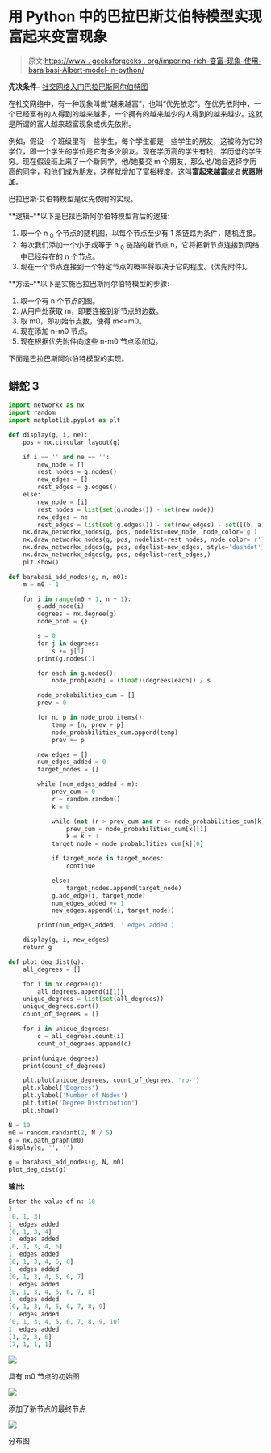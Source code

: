 # 用 Python 中的巴拉巴斯艾伯特模型实现富起来变富现象

> 原文:[https://www . geeksforgeeks . org/impering-rich-变富-现象-使用-bara basi-Albert-model-in-python/](https://www.geeksforgeeks.org/implementing-rich-getting-richer-phenomenon-using-barabasi-albert-model-in-python/)

**先决条件-** [社交网络入门](https://www.geeksforgeeks.org/introduction-to-social-networks-using-networkx-in-python/)[巴拉巴斯阿尔伯特图](https://www.geeksforgeeks.org/barabasi-albert-graph-scale-free-models/)

在社交网络中，有一种现象叫做“越来越富”，也叫“优先依恋”。在优先依附中，一个已经富有的人得到的越来越多，一个拥有的越来越少的人得到的越来越少。这就是所谓的富人越来越富现象或优先依附。

例如，假设一个班级里有一些学生，每个学生都是一些学生的朋友，这被称为它的学位，即一个学生的学位是它有多少朋友。现在学历高的学生有钱，学历低的学生穷。现在假设班上来了一个新同学，他/她要交 m 个朋友，那么他/她会选择学历高的同学，和他们成为朋友，这样就增加了富裕程度。这叫**富起来越富**或者**优惠附加**。

巴拉巴斯·艾伯特模型是优先依附的实现。

**逻辑–**以下是巴拉巴斯阿尔伯特模型背后的逻辑:

1.  取一个 n <sub>0</sub> 个节点的随机图，以每个节点至少有 1 条链路为条件，随机连接。
2.  每次我们添加一个小于或等于 n <sub>0</sub> 链路的新节点 n，它将把新节点连接到网络中已经存在的 n 个节点。
3.  现在一个节点连接到一个特定节点的概率将取决于它的程度。(优先附件)。

**方法–**以下是实施巴拉巴斯阿尔伯特模型的步骤:

1.  取一个有 n 个节点的图。
2.  从用户处获取 m，即要连接到新节点的边数。
3.  取 m0，即初始节点数，使得 m<=m0。
4.  现在添加 n-m0 节点。
5.  现在根据优先附件向这些 n-m0 节点添加边。

下面是巴拉巴斯阿尔伯特模型的实现。

## 蟒蛇 3

```py
import networkx as nx
import random
import matplotlib.pyplot as plt

def display(g, i, ne):
    pos = nx.circular_layout(g)

    if i == '' and ne == '':
        new_node = []
        rest_nodes = g.nodes()
        new_edges = []
        rest_edges = g.edges()
    else:
        new_node = [i]
        rest_nodes = list(set(g.nodes()) - set(new_node))
        new_edges = ne
        rest_edges = list(set(g.edges()) - set(new_edges) - set([(b, a) for (a, b) in new_edges]))
    nx.draw_networkx_nodes(g, pos, nodelist=new_node, node_color='g')
    nx.draw_networkx_nodes(g, pos, nodelist=rest_nodes, node_color='r')
    nx.draw_networkx_edges(g, pos, edgelist=new_edges, style='dashdot')
    nx.draw_networkx_edges(g, pos, edgelist=rest_edges,)
    plt.show()

def barabasi_add_nodes(g, n, m0):
    m = m0 - 1

    for i in range(m0 + 1, n + 1):
        g.add_node(i)
        degrees = nx.degree(g)
        node_prob = {}

        s = 0
        for j in degrees:
            s += j[1]
        print(g.nodes())

        for each in g.nodes():
            node_prob[each] = (float)(degrees[each]) / s

        node_probabilities_cum = []
        prev = 0

        for n, p in node_prob.items():
            temp = [n, prev + p]
            node_probabilities_cum.append(temp)
            prev += p

        new_edges = []
        num_edges_added = 0
        target_nodes = []

        while (num_edges_added < m):
            prev_cum = 0
            r = random.random()
            k = 0

            while (not (r > prev_cum and r <= node_probabilities_cum[k][1])):
                prev_cum = node_probabilities_cum[k][1]
                k = k + 1
            target_node = node_probabilities_cum[k][0]

            if target_node in target_nodes:
                continue

            else:
                target_nodes.append(target_node)
            g.add_edge(i, target_node)
            num_edges_added += 1
            new_edges.append((i, target_node))

        print(num_edges_added, ' edges added')

    display(g, i, new_edges)
    return g

def plot_deg_dist(g):
    all_degrees = []

    for i in nx.degree(g):
        all_degrees.append(i[1])
    unique_degrees = list(set(all_degrees))
    unique_degrees.sort()
    count_of_degrees = []

    for i in unique_degrees:
        c = all_degrees.count(i)
        count_of_degrees.append(c)

    print(unique_degrees)
    print(count_of_degrees)

    plt.plot(unique_degrees, count_of_degrees, 'ro-')
    plt.xlabel('Degrees')
    plt.ylabel('Number of Nodes')
    plt.title('Degree Distribution')
    plt.show()

N = 10
m0 = random.randint(2, N / 5)
g = nx.path_graph(m0)
display(g, '', '')

g = barabasi_add_nodes(g, N, m0)
plot_deg_dist(g)
```

**输出:**

```py
Enter the value of n: 10
3
[0, 1, 3]
1  edges added
[0, 1, 3, 4]
1  edges added
[0, 1, 3, 4, 5]
1  edges added
[0, 1, 3, 4, 5, 6]
1  edges added
[0, 1, 3, 4, 5, 6, 7]
1  edges added
[0, 1, 3, 4, 5, 6, 7, 8]
1  edges added
[0, 1, 3, 4, 5, 6, 7, 8, 9]
1  edges added
[0, 1, 3, 4, 5, 6, 7, 8, 9, 10]
1  edges added
[1, 2, 3, 6]
[7, 1, 1, 1]

```

![](img/6f0c364c96cdd045185af31492e2b435.png)

具有 m0 节点的初始图

![](img/1a8637888e1d2f8b2e7a5008f2f6345c.png)

添加了新节点的最终节点

![](img/4014ea5a97369806f96a4d6d341a95de.png)

分布图